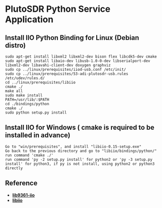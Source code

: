 # PlutoSDR Python Service Application

## Install IIO Python Binding for Linux (Debian distro)

```shell
sudo apt-get install libxml2 libxml2-dev bison flex libcdk5-dev cmake
sudo apt-get install libaio-dev libusb-1.0-0-dev libserialport-dev libxml2-dev libavahi-client-dev doxygen graphviz
sudo cp ../linux/prerequisites/iiod-usb.conf /etc/init/
sudo cp ../linux/prerequisites/53-adi-plutosdr-usb.rules /etc/udev/rules.d/
cd ../linux/prerequisites/libiio
cmake ./
make all
sudo make install
PATH=/usr/lib/:$PATH
cd ./bindings/python
cmake ./
sudo python setup.py install
```

## Install IIO for Windows ( cmake is required to be installed in advance)

```text
Go to "win/prerequisites", and install "libiio-0.15-setup.exe"
Go back to the previous directory and go to "libiio/bindings/python/"
run command 'cmake ./'
run command 'py -2 setup.py install' for python2 or 'py -3 setup.py install' for python3, if py is not install, using python2 or python3 directly
```

## Reference
- [__lib9361-iio__](https://github.com/analogdevicesinc/libad9361-iio)
- [__libiio__](https://github.com/analogdevicesinc/libiio)
